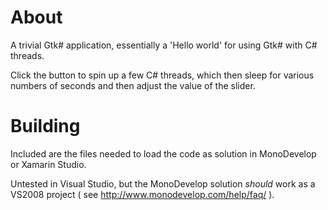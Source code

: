 About
=====

A trivial Gtk# application, essentially a 'Hello world' for using Gtk# with C# threads.

Click the button to spin up a few C# threads, which then sleep for various numbers of seconds and then adjust the value of the slider.


Building
========

Included are the files needed to load the code as solution in MonoDevelop or Xamarin Studio.

Untested in Visual Studio, but the MonoDevelop solution *should* work as a VS2008 project ( see http://www.monodevelop.com/help/faq/ ).


